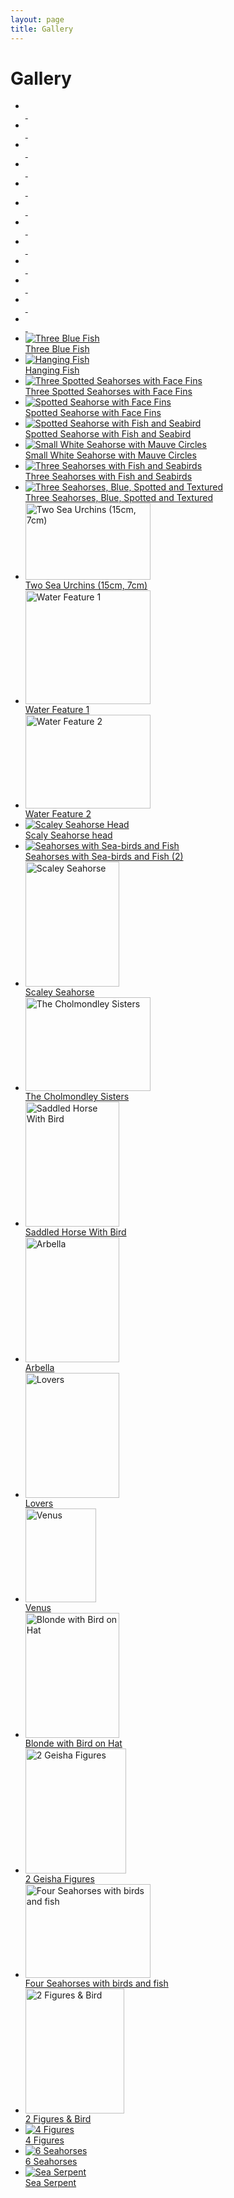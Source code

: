 ```yaml
---
layout: page
title: Gallery
---
```


# Gallery

<ul class="gallery">
  <li itemscope itemtype="http://schema.org/Sculpture"><span style="display:none;" itemprop="creator">Sue Crossfield</span><div><div><a href="{{ site.github.url }}/images/gallery/trillo-july-2012/IMG_1145.JPG"><img itemprop="image" src="{{ site.github.url }}/images/gallery/trillo-july-2012/thumbnails/IMG_1145.JPG" alt="" /><br /><span itemprop="name">&nbsp;</span></a></div></div></li>
  <li itemscope itemtype="http://schema.org/Sculpture"><span style="display:none;" itemprop="creator">Sue Crossfield</span><div><div><a href="{{ site.github.url }}/images/gallery/trillo-july-2012/IMG_1146.JPG"><img itemprop="image" src="{{ site.github.url }}/images/gallery/trillo-july-2012/thumbnails/IMG_1146.JPG" alt="" /><br /><span itemprop="name">&nbsp;</span></a></div></div></li>
  <li itemscope itemtype="http://schema.org/Sculpture"><span style="display:none;" itemprop="creator">Sue Crossfield</span><div><div><a href="{{ site.github.url }}/images/gallery/trillo-july-2012/IMG_1148.JPG"><img itemprop="image" src="{{ site.github.url }}/images/gallery/trillo-july-2012/thumbnails/IMG_1148.JPG" alt="" /><br /><span itemprop="name">&nbsp;</span></a></div></div></li>
  <li itemscope itemtype="http://schema.org/Sculpture"><span style="display:none;" itemprop="creator">Sue Crossfield</span><div><div><a href="{{ site.github.url }}/images/gallery/trillo-july-2012/IMG_1151.JPG"><img itemprop="image" src="{{ site.github.url }}/images/gallery/trillo-july-2012/thumbnails/IMG_1151.JPG" alt="" /><br /><span itemprop="name">&nbsp;</span></a></div></div></li>
  <li itemscope itemtype="http://schema.org/Sculpture"><span style="display:none;" itemprop="creator">Sue Crossfield</span><div><div><a href="{{ site.github.url }}/images/gallery/trillo-july-2012/IMG_1152.JPG"><img itemprop="image" src="{{ site.github.url }}/images/gallery/trillo-july-2012/thumbnails/IMG_1152.JPG" alt="" /><br /><span itemprop="name">&nbsp;</span></a></div></div></li>
  <li itemscope itemtype="http://schema.org/Sculpture"><span style="display:none;" itemprop="creator">Sue Crossfield</span><div><div><a href="{{ site.github.url }}/images/gallery/trillo-july-2012/IMG_1155.JPG"><img itemprop="image" src="{{ site.github.url }}/images/gallery/trillo-july-2012/thumbnails/IMG_1155.JPG" alt="" /><br /><span itemprop="name">&nbsp;</span></a></div></div></li>
  <li itemscope itemtype="http://schema.org/Sculpture"><span style="display:none;" itemprop="creator">Sue Crossfield</span><div><div><a href="{{ site.github.url }}/images/gallery/trillo-july-2012/IMG_1160.JPG"><img itemprop="image" src="{{ site.github.url }}/images/gallery/trillo-july-2012/thumbnails/IMG_1160.JPG" alt="" /><br /><span itemprop="name">&nbsp;</span></a></div></div></li>
  <li itemscope itemtype="http://schema.org/Sculpture"><span style="display:none;" itemprop="creator">Sue Crossfield</span><div><div><a href="{{ site.github.url }}/images/gallery/trillo-july-2012/IMG_1162.JPG"><img itemprop="image" src="{{ site.github.url }}/images/gallery/trillo-july-2012/thumbnails/IMG_1162.JPG" alt="" /><br /><span itemprop="name">&nbsp;</span></a></div></div></li>
  <li itemscope itemtype="http://schema.org/Sculpture"><span style="display:none;" itemprop="creator">Sue Crossfield</span><div><div><a href="{{ site.github.url }}/images/gallery/trillo-july-2012/IMG_1165.JPG"><img itemprop="image" src="{{ site.github.url }}/images/gallery/trillo-july-2012/thumbnails/IMG_1165.JPG" alt="" /><br /><span itemprop="name">&nbsp;</span></a></div></div></li>
  <li itemscope itemtype="http://schema.org/Sculpture"><span style="display:none;" itemprop="creator">Sue Crossfield</span><div><div><a href="{{ site.github.url }}/images/gallery/trillo-july-2012/IMG_1173.JPG"><img itemprop="image" src="{{ site.github.url }}/images/gallery/trillo-july-2012/thumbnails/IMG_1173.JPG" alt="" /><br /><span itemprop="name">&nbsp;</span></a></div></div></li>
  <li itemscope itemtype="http://schema.org/Sculpture"><span style="display:none;" itemprop="creator">Sue Crossfield</span><div><div><a href="{{ site.github.url }}/images/gallery/trillo-july-2012/IMG_1176.JPG"><img itemprop="image" src="{{ site.github.url }}/images/gallery/trillo-july-2012/thumbnails/IMG_1176.JPG" alt="" /><br /><span itemprop="name">&nbsp;</span></a></div></div></li>
  <li itemscope itemtype="http://schema.org/Sculpture"><span style="display:none;" itemprop="creator">Sue Crossfield</span><div><div><a href="{{ site.github.url }}/images/gallery/trillo-july-2012/IMG_1180.JPG"><img itemprop="image" src="{{ site.github.url }}/images/gallery/trillo-july-2012/thumbnails/IMG_1180.JPG" alt="" /><br /><span itemprop="name">&nbsp;</span></a></div></div></li>
  <li itemscope itemtype="http://schema.org/Sculpture"><span style="display:none;" itemprop="creator">Sue Crossfield</span><div><div><a href="{{ site.github.url }}/images/gallery/20091123/IMG_5194.JPG"><img itemprop="image" src="{{ site.github.url }}/images/gallery/20091123/thumbnails/IMG_5194.jpg" alt="Three Blue Fish" /><br /><span itemprop="name">Three Blue Fish</span></a></div></div></li>
  <li itemscope itemtype="http://schema.org/Sculpture"><span style="display:none;" itemprop="creator">Sue Crossfield</span><div><div><a href="{{ site.github.url }}/images/gallery/20091123/IMG_5201.JPG"><img itemprop="image" src="{{ site.github.url }}/images/gallery/20091123/thumbnails/IMG_5201.jpg" alt="Hanging Fish"/><br/><span itemprop="name"> Hanging Fish</span></a></div></div></li>
  <li itemscope itemtype="http://schema.org/Sculpture"><span style="display:none;" itemprop="creator">Sue Crossfield</span><div><div><a href="{{ site.github.url }}/images/gallery/20091123/IMG_5205.JPG"><img itemprop="image" src="{{ site.github.url }}/images/gallery/20091123/thumbnails/IMG_5205.jpg" alt="Three Spotted Seahorses with Face Fins"/><br/><span itemprop="name"> Three Spotted Seahorses with Face Fins</span></a></div></div></li>
  <li itemscope itemtype="http://schema.org/Sculpture"><span style="display:none;" itemprop="creator">Sue Crossfield</span><div><div><a href="{{ site.github.url }}/images/gallery/20091123/IMG_5207.JPG"><img itemprop="image" src="{{ site.github.url }}/images/gallery/20091123/thumbnails/IMG_5207.jpg" alt="Spotted Seahorse with Face Fins"/><br/><span itemprop="name">Spotted Seahorse with Face Fins </span></a></div></div></li>
  <li itemscope itemtype="http://schema.org/Sculpture"><span style="display:none;" itemprop="creator">Sue Crossfield</span><div><div><a href="{{ site.github.url }}/images/gallery/20091123/IMG_5210.JPG"><img itemprop="image" src="{{ site.github.url }}/images/gallery/20091123/thumbnails/IMG_5210.jpg" alt="Spotted Seahorse with Fish and Seabird"/><br/><span itemprop="name">Spotted Seahorse with Fish and Seabird </span></a></div></div></li>
  <li itemscope itemtype="http://schema.org/Sculpture"><span style="display:none;" itemprop="creator">Sue Crossfield</span><div><div><a href="{{ site.github.url }}/images/gallery/20091123/IMG_5223.JPG"><img itemprop="image" src="{{ site.github.url }}/images/gallery/20091123/thumbnails/IMG_5223.jpg" alt="Small White Seahorse with Mauve Circles"/><br/><span itemprop="name">Small White Seahorse with Mauve Circles </span></a></div></div></li>
  <li itemscope itemtype="http://schema.org/Sculpture"><span style="display:none;" itemprop="creator">Sue Crossfield</span><div><div><a href="{{ site.github.url }}/images/gallery/20091123/IMG_5211.JPG"><img itemprop="image" src="{{ site.github.url }}/images/gallery/20091123/thumbnails/IMG_5211.jpg" alt="Three Seahorses with Fish and Seabirds"/><br/><span itemprop="name">Three Seahorses with Fish and Seabirds</span></a></div></div></li>
  <li itemscope itemtype="http://schema.org/Sculpture"><span style="display:none;" itemprop="creator">Sue Crossfield</span><div><div><a href="{{ site.github.url }}/images/gallery/20091123/IMG_5220.JPG"><img itemprop="image" src="{{ site.github.url }}/images/gallery/20091123/thumbnails/IMG_5220.jpg" alt="Three Seahorses, Blue, Spotted and Textured"/><br/><span itemprop="name">Three Seahorses, Blue, Spotted and Textured </span></a></div></div></li>
  <li itemscope itemtype="http://schema.org/Sculpture"><span style="display:none;" itemprop="creator">Sue Crossfield</span><div><div><a href="{{ site.github.url }}/images/gallery/20080324/2seaurchins.jpg"><img itemprop="image" src="{{ site.github.url }}/images/gallery/20080324/thumbnails/2seaurchins.jpg" width="200" height="123" alt="Two Sea Urchins (15cm, 7cm)"/><br/><span itemprop="name">Two Sea Urchins (15cm, 7cm)</span></a></div></div></li>
  <li itemscope itemtype="http://schema.org/Sculpture"><span style="display:none;" itemprop="creator">Sue Crossfield</span><div><div><a href="{{ site.github.url }}/images/gallery/20080324/img_0171cropped.JPG"><img itemprop="image" src="{{ site.github.url }}/images/gallery/20080324/thumbnails/img_0171cropped.JPG" width="200" height="182" alt="Water Feature 1"/><br/><span itemprop="name">Water Feature 1 </span></a></div></div></li>
  <li itemscope itemtype="http://schema.org/Sculpture"><span style="display:none;" itemprop="creator">Sue Crossfield</span><div><div><a href="{{ site.github.url }}/images/gallery/20080324/IMG_0161.JPG"><img itemprop="image" src="{{ site.github.url }}/images/gallery/20080324/thumbnails/IMG_0161.JPG" width="200" height="150" alt="Water Feature 2"/><br/><span itemprop="name">Water Feature 2 </span></a></div></div></li>
  <li itemscope itemtype="http://schema.org/Sculpture"><span style="display:none;" itemprop="creator">Sue Crossfield</span><div><div><a href="{{ site.github.url }}/images/gallery/scaley-seahorse-head.jpg"><img itemprop="image" src="{{ site.github.url }}/images/gallery/thumbnails/scaley-seahorse-head.jpg" alt="Scaley Seahorse Head"/><br/><span itemprop="name">Scaly Seahorse head </span></a></div></div></li>
  <li itemscope itemtype="http://schema.org/Sculpture"><span style="display:none;" itemprop="creator">Sue Crossfield</span><div><div><a href="{{ site.github.url }}/images/gallery/seahorses-with-sea-birds-and-fish.jpg"><img itemprop="image" src="{{ site.github.url }}/images/gallery/thumbnails/seahorses-with-sea-birds-and-fish.jpg" alt="Seahorses with Sea-birds and Fish"/><br/><span itemprop="name">Seahorses with Sea-birds and Fish (2) </span></a></div></div></li>
  <li itemscope itemtype="http://schema.org/Sculpture"><span style="display:none;" itemprop="creator">Sue Crossfield</span><div><div><a href="{{ site.github.url }}/images/gallery/scaley-seahorse.jpg"><img itemprop="image" src="{{ site.github.url }}/images/gallery/thumbnails/scaley-seahorse.jpg" width="150" height="200" alt="Scaley Seahorse"/><br/><span itemprop="name">Scaley Seahorse </span></a></div></div></li>
  <li itemscope itemtype="http://schema.org/Sculpture"><span style="display:none;" itemprop="creator">Sue Crossfield</span><div><div><a href="{{ site.github.url }}/images/gallery/20080324/IMG_2622.JPG"><img itemprop="image" src="{{ site.github.url }}/images/gallery/20080324/thumbnails/IMG_2622.JPG" width="200" height="150" alt="The Cholmondley Sisters"/><br/><span itemprop="name">The Cholmondley Sisters</span></a></div></div></li>
  <li itemscope itemtype="http://schema.org/Sculpture"><span style="display:none;" itemprop="creator">Sue Crossfield</span><div><div><a href="{{ site.github.url }}/images/gallery/saddled-horse-with-bird.jpg"><img itemprop="image" src="{{ site.github.url }}/images/gallery/thumbnails/saddled-horse-with-bird.jpg" width="150" height="200" alt="Saddled Horse With Bird"/><br/><span itemprop="name">Saddled Horse With Bird</span></a></div></div></li>
  <li itemscope itemtype="http://schema.org/Sculpture"><span style="display:none;" itemprop="creator">Sue Crossfield</span><div><div><a href="{{ site.github.url }}/images/gallery/20080121/IMG_2156.JPG"><img itemprop="image" src="{{ site.github.url }}/images/gallery/thumbnails/20080121/IMG_2156.JPG" width="150" height="200" alt="Arbella"/><br/><span itemprop="name">Arbella</span></a></div></div></li>
  <li itemscope itemtype="http://schema.org/Sculpture"><span style="display:none;" itemprop="creator">Sue Crossfield</span><div><div><a href="{{ site.github.url }}/images/gallery/20080121/IMG_2163.JPG"><img itemprop="image" src="{{ site.github.url }}/images/gallery/thumbnails/20080121/IMG_2163.JPG" width="150" height="200" alt="Lovers"/><br/><span itemprop="name">Lovers</span></a></div></div></li>
  <li itemscope itemtype="http://schema.org/Sculpture"><span style="display:none;" itemprop="creator">Sue Crossfield</span><div><div><a href="{{ site.github.url }}/images/gallery/20080324/IMG_3349.JPG"><img itemprop="image" src="{{ site.github.url }}/images/gallery/20080324/thumbnails/IMG_3349.JPG" width="113" height="150" alt="Venus"/><br/><span itemprop="name">Venus</span></a></div></div></li>
  <li itemscope itemtype="http://schema.org/Sculpture"><span style="display:none;" itemprop="creator">Sue Crossfield</span><div><div><a href="{{ site.github.url }}/images/gallery/20080121/IMG_2204.JPG"><img itemprop="image" src="{{ site.github.url }}/images/gallery/thumbnails/20080121/IMG_2204.JPG" width="150" height="200" alt="Blonde with Bird on Hat"/><br/><span itemprop="name">Blonde with Bird on Hat</span></a></div></div></li>
  
  <li itemscope itemtype="http://schema.org/Sculpture"><span style="display:none;" itemprop="creator">Sue Crossfield</span><div><div><a href="{{ site.github.url }}/images/gallery/2205.jpg"><img itemprop="image" src="{{ site.github.url }}/images/gallery/thumbnails/2205.jpg" alt="2 Geisha Figures" style="width: 161px; height: 200px;"/><br/><span itemprop="name">2 Geisha Figures </span></a></div></div></li>
  
  <li itemscope itemtype="http://schema.org/Sculpture"><span style="display:none;" itemprop="creator">Sue Crossfield</span><div><div><a href="{{ site.github.url }}/images/gallery/20080324/IMG_3391.JPG"><img itemprop="image" src="{{ site.github.url }}/images/gallery/20080324/thumbnails/IMG_3391.JPG" width="200" height="150" alt="Four Seahorses with birds and fish"/><br/><span itemprop="name">Four Seahorses with birds and fish</span></a></div></div></li>
  
  <li itemscope itemtype="http://schema.org/Sculpture"><span style="display:none;" itemprop="creator">Sue Crossfield</span><div><div><a href="{{ site.github.url }}/images/gallery/0505.jpg"><img itemprop="image" src="{{ site.github.url }}/images/gallery/thumbnails/0505.jpg" alt="2 Figures &amp; Bird" style="width: 158px; height: 200px;"/><br/><span itemprop="name">2 Figures &amp; Bird </span></a></div></div></li>
  <li itemscope itemtype="http://schema.org/Sculpture"><span style="display:none;" itemprop="creator">Sue Crossfield</span><div><div><a href="{{ site.github.url }}/images/gallery/2105.jpg"><img itemprop="image" src="{{ site.github.url }}/images/gallery/thumbnails/2105.jpg" alt="4 Figures"/><br/><span itemprop="name">4 Figures </span></a></div></div></li>
  <li itemscope itemtype="http://schema.org/Sculpture"><span style="display:none;" itemprop="creator">Sue Crossfield</span><div><div><a href="{{ site.github.url }}/images/gallery/1405.jpg"><img itemprop="image" src="{{ site.github.url }}/images/gallery/thumbnails/1405.jpg" alt="6 Seahorses"/><br/><span itemprop="name">6 Seahorses </span></a></div></div></li>
  <li itemscope itemtype="http://schema.org/Sculpture"><span style="display:none;" itemprop="creator">Sue Crossfield</span><div><div><a href="{{ site.github.url }}/images/gallery/2005.jpg"><img itemprop="image" src="{{ site.github.url }}/images/gallery/thumbnails/2005.jpg" alt="Sea Serpent"/><br/><span itemprop="name">Sea Serpent </span></a></div></div></li>
</ul>

<div style="clear: both;">&nbsp;</div>